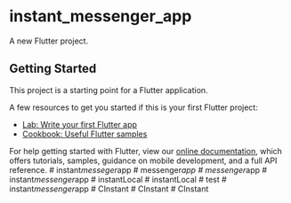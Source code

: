 # instant_messenger_app

A new Flutter project.

## Getting Started

This project is a starting point for a Flutter application.

A few resources to get you started if this is your first Flutter project:

- [Lab: Write your first Flutter app](https://flutter.dev/docs/get-started/codelab)
- [Cookbook: Useful Flutter samples](https://flutter.dev/docs/cookbook)

For help getting started with Flutter, view our
[online documentation](https://flutter.dev/docs), which offers tutorials,
samples, guidance on mobile development, and a full API reference.
#   i n s t a n t _ m e s s e g e r _ a p p  
 #   m e s s e n g e r _ a p p  
 #   m e s s e n g e r _ a p p  
 #   i n s t a n t _ m e s s e n g e r _ a p p  
 #   i n s t a n t L o c a l  
 #   i n s t a n t L o c a l  
 #   t e s t  
 #   i n s t a n t _ m e s s e n g e r _ a p p  
 #   C I n s t a n t  
 #   C I n s t a n t  
 #   C I n s t a n t  
 